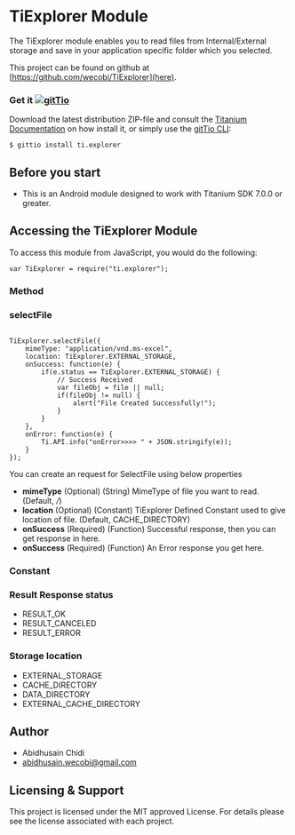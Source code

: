 # TiExplorer Module

The TiExplorer module enables you to read files from Internal/External storage and save in your application specific folder which you selected.

This project can be found on github at [https://github.com/wecobi/TiExplorer](here).

### Get it [![gitTio](http://gitt.io/badge.svg)](http://gitt.io/component/ti.explorer)
Download the latest distribution ZIP-file and consult the [Titanium Documentation](http://docs.appcelerator.com/platform/latest/#!/guide/Using_a_Module) on how install it, or simply use the [gitTio CLI](http://gitt.io/cli):

`$ gittio install ti.explorer`

## Before you start

* This is an Android module designed to work with Titanium SDK 7.0.0 or greater.

## Accessing the TiExplorer Module
To access this module from JavaScript, you would do the following:
<pre><code>var TiExplorer = require("ti.explorer");</code></pre>

### Method

### selectFile
<pre><code>
TiExplorer.selectFile({
	mimeType: "application/vnd.ms-excel",
	location: TiExplorer.EXTERNAL_STORAGE,
	onSuccess: function(e) {
		if(e.status == TiExplorer.EXTERNAL_STORAGE) {
			// Success Received
			var fileObj = file || null;
			if(fileObj != null) {
				alert("File Created Successfully!");
			}
		}
	},
	onError: function(e) {
		Ti.API.info("onError>>>> " + JSON.stringify(e));
	}
});
</code></pre>

You can create an request for SelectFile using below properties
* <b>mimeType</b> (Optional) (String) MimeType of file you want to read. (Default, */*)
* <b>location</b> (Optional) (Constant) TiExplorer Defined Constant used to give location of file. (Default, <span>CACHE_DIRECTORY</span>)
* <b>onSuccess</b> (Required) (Function) Successful response, then you can get response in here.
* <b>onSuccess</b> (Required) (Function) An Error response you get here.


### Constant

### Result Response status
* RESULT_OK
* RESULT_CANCELED
* RESULT_ERROR

### Storage location
* EXTERNAL_STORAGE
* CACHE_DIRECTORY
* DATA_DIRECTORY
* EXTERNAL_CACHE_DIRECTORY

## Author
* Abidhusain Chidi
* abidhusain.wecobi@gmail.com

## Licensing & Support
This project is licensed under the MIT approved License. For details please see the license associated with each project.


